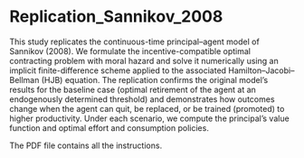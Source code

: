 # Replication_Sannikov_2008

This study replicates the continuous-time principal–agent model of Sannikov (2008). We formulate the incentive-compatible optimal contracting problem with moral hazard and solve it numerically using an implicit finite-difference scheme applied to the associated Hamilton–Jacobi–Bellman (HJB) equation. The replication confirms the original model’s results for the baseline case (optimal retirement of the agent at an endogenously determined threshold) and demonstrates how outcomes change when the agent can quit, be replaced, or be trained (promoted) to higher productivity. Under each scenario, we compute the principal’s value function and optimal effort and consumption policies.

The PDF file contains all the instructions.
